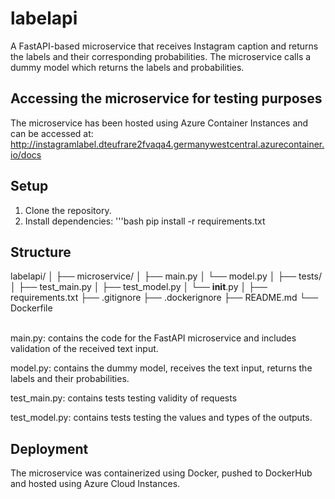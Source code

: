 # labelapi
A FastAPI-based microservice that receives Instagram caption and returns the labels and their corresponding probabilities. The microservice calls a dummy model which
returns the labels and probabilities. 

## Accessing the microservice for testing purposes
The microservice has been hosted using Azure Container Instances and can be accessed at: http://instagramlabel.dteufrare2fvaqa4.germanywestcentral.azurecontainer.io/docs

## Setup
1. Clone the repository.
2. Install dependencies:
'''bash
pip install -r requirements.txt

## Structure
labelapi/
│
├── microservice/
│   ├── main.py
│   └── model.py
│
├── tests/
│   ├── test_main.py
│   ├── test_model.py
│   └── __init__.py
│
├── requirements.txt
├── .gitignore
├── .dockerignore
├── README.md
└── Dockerfile

<br>
main.py: contains the code for the FastAPI microservice and includes validation of the received text input.

model.py: contains the dummy model, receives the text input, returns the labels and their probabilities.

test_main.py: contains tests testing validity of requests

test_model.py: contains tests testing the values and types of the outputs. 

## Deployment
The microservice was containerized using Docker, pushed to DockerHub and hosted using Azure Cloud Instances. 